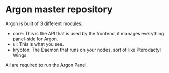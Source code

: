 # Argon master repository

Argon is built of 3 different modules:
- core: This is the API that is used by the frontend, it manages everything panel-side for Argon.
- ui: This is what you see.
- krypton: The Daemon that runs on your nodes, sort of like Pterodactyl Wings.

All are required to run the Argon Panel.
